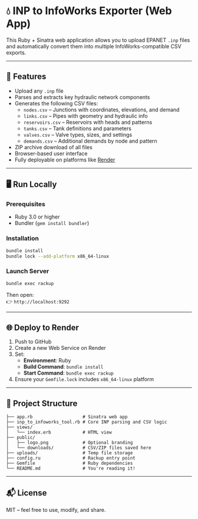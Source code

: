 # 💧 INP to InfoWorks Exporter (Web App)

This Ruby + Sinatra web application allows you to upload EPANET `.inp` files and automatically convert them into multiple InfoWorks-compatible CSV exports.

---

## 🚀 Features

- Upload any `.inp` file
- Parses and extracts key hydraulic network components
- Generates the following CSV files:
  - `nodes.csv` – Junctions with coordinates, elevations, and demand
  - `links.csv` – Pipes with geometry and hydraulic info
  - `reservoirs.csv` – Reservoirs with heads and patterns
  - `tanks.csv` – Tank definitions and parameters
  - `valves.csv` – Valve types, sizes, and settings
  - `demands.csv` – Additional demands by node and pattern
- ZIP archive download of all files
- Browser-based user interface
- Fully deployable on platforms like [Render](https://render.com/)

---

## 🖥️ Run Locally

### Prerequisites
- Ruby 3.0 or higher
- Bundler (`gem install bundler`)

### Installation

```bash
bundle install
bundle lock --add-platform x86_64-linux
```

### Launch Server

```bash
bundle exec rackup
```

Then open:  
👉 `http://localhost:9292`

---

## 🌐 Deploy to Render

1. Push to GitHub
2. Create a new Web Service on Render
3. Set:
   - **Environment**: Ruby
   - **Build Command**: `bundle install`
   - **Start Command**: `bundle exec rackup`
4. Ensure your `Gemfile.lock` includes `x86_64-linux` platform

---

## 📁 Project Structure

```
├── app.rb                   # Sinatra web app
├── inp_to_infoworks_tool.rb # Core INP parsing and CSV logic
├── views/
│   └── index.erb            # HTML view
├── public/
│   ├── logo.png             # Optional branding
│   └── downloads/           # CSV/ZIP files saved here
├── uploads/                 # Temp file storage
├── config.ru                # Rackup entry point
├── Gemfile                  # Ruby dependencies
└── README.md                # You're reading it!
```

---

## 📬 License

MIT – feel free to use, modify, and share.
